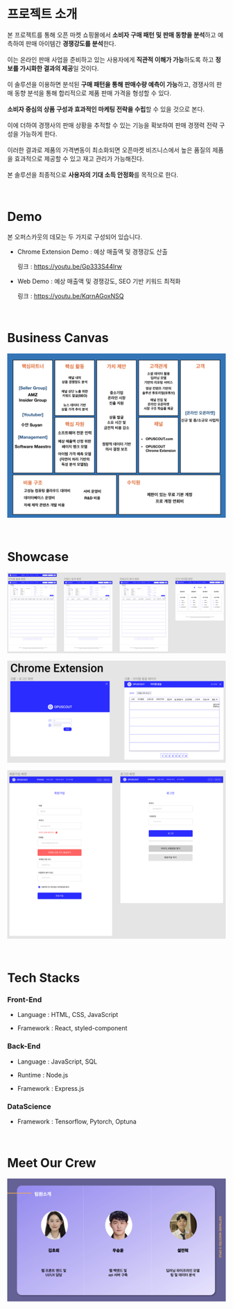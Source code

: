 # 프로젝트 소개
본 프로젝트를 통해 오픈 마켓 쇼핑몰에서 <b>소비자 구매 패턴 및 판매 동향을 분석</b>하고 예측하여 판매 아이템간 <b>경쟁강도를 분석</b>한다.<br>
<br>
이는 온라인 판매 사업을 준비하고 있는 사용자에게 <b>직관적 이해가 가능</b>하도록 하고 <b>정보를 가시화한 결과의 제공</b>일 것이다. <br>
<br>
이 솔루션을 이용하면 분석된 <b>구매 패턴을 통해 판매수량 예측이 가능</b>하고, 경쟁사의 판매 동향 분석을 통해 합리적으로 제품 판매 가격을 형성할 수 있다.
<br>
<br>
<b>소비자 중심의 상품 구성과 효과적인 마케팅 전략을 수립</b>할 수 있을 것으로 본다.<br>
<br>
이에 더하여 경쟁사의 판매 상황을 추적할 수 있는 기능을 확보하여 판매 경쟁력 전략 구성을 가능하게 한다.<br>
<br>이러한 결과로 제품의 가격변동이 최소화되면 오픈마켓 비즈니스에서 높은 품질의 제품을 효과적으로 제공할 수 있고 재고 관리가 가능해진다.<br>
<br>
본 솔루션을 최종적으로 <b>사용자의 기대 소득 안정화</b>를 목적으로 한다.

<br>

# Demo

본 오퍼스카웃의 데모는 두 가지로 구성되어 있습니다.
* Chrome Extension Demo : 예상 매출액 및 경쟁강도 산출

    링크 : https://youtu.be/Gp333S44Irw

* Web Demo : 예상 매출액 및 경쟁강도, SEO 기반 키워드 최적화

    링크 :  https://youtu.be/KqrnAGoxNSQ

<br>

# Business Canvas

![business_canvas](./image/business_canvas.jpeg)

<br>

# Showcase

![showcase_1](./image/web_ui_total.png)

![showcase_2](./image/chrome_extension_ui.png)

![showcase_4](./image/showcase_4.png)

<br>

# Tech Stacks

### Front-End

* Language : HTML, CSS, JavaScript

* Framework : React, styled-component

### Back-End

* Language : JavaScript, SQL

* Runtime : Node.js

* Framework : Express.js

### DataScience

* Framework : Tensorflow, Pytorch, Optuna

<br>

# Meet Our Crew
![Introducing our team](./image/introducing_team.png)
